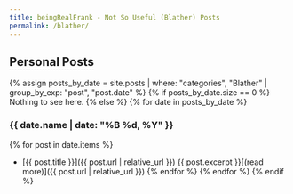 ```yaml
---
title: beingRealFrank - Not So Useful (Blather) Posts
permalink: /blather/
---
```


## <span style="border-bottom: 1px dashed;">Personal Posts</span>
{% assign posts_by_date = site.posts | where: "categories", "Blather" | group_by_exp: "post", "post.date" %}
{% if posts_by_date.size == 0 %}
Nothing to see here.
{% else %}
{% for date in posts_by_date %}
### {{ date.name | date: "%B %d, %Y" }}
{% for post in date.items %}
- [{{ post.title }}]({{ post.url | relative_url }})
{{ post.excerpt }}[(read more)]({{ post.url | relative_url }})
{% endfor %}
{% endfor %}
{% endif %}